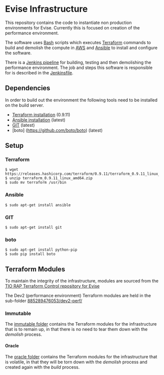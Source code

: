 # Evise Infrastructure

This repository contains the code to instantiate non production environments for Evise. Currently this is focused on creation of the performance environment.

The software uses [Bash](https://en.wikipedia.org/wiki/Bash_(Unix_shell)) scripts which executes [Terraform](https://www.terraform.io) commands to build and demolish the compute in [AWS](https://aws.amazon.com/) and [Ansible](http://www.ansible.com) to install and configure the software.

There is a [Jenkins pipeline](http://perf-jenkins.evise-cloud.com:8080/view/rap-evise-oracle/) for building, testing and then demolishing the performance environment. The job and steps this software is responsible for is described in the [Jenkinsfile](Jenkinsfile).

## Dependencies

In order to build out the environment the following tools need to be installed on the build server. 

- [Terraform installation](https://www.terraform.io/intro/getting-started/install.html) (0.9.11)
- [Ansible installation](http://docs.ansible.com/ansible/latest/intro_installation.html) (latest)
- [GIT](https://about.gitlab.com/installation/) (latest)
- [boto] (https://github.com/boto/boto) (latest)

## Setup

### Terraform

```
$ wget https://releases.hashicorp.com/terraform/0.9.11/terraform_0.9.11_linux_amd64.zip
$ unzip terraform_0.9.11_linux_amd64.zip
$ sudo mv terraform /usr/bin
```
 
### Ansible

```
$ sudo apt-get install ansible
```

### GIT

```
$ sudo apt-get install git
```

### boto

```
$ sudo apt-get install python-pip
$ sudo pip install boto
```

## Terraform Modules

To maintain the integrity of the infrastructure, modules are sourced from the [TIO RAP Terraform Control repository for Evise](https://gitlab.et-scm.com/tio-rap-london/rap-terraformcontrol-evise) 

The Dev2 (performance environment) Terraform modules are held in the sub-folder [885289476053/dev2-perf/](https://gitlab.et-scm.com/tio-rap-london/rap-terraformcontrol-evise/tree/master/885289476053/dev2-perf)

### Immutable

The [immutable folder](https://gitlab.et-scm.com/tio-rap-london/rap-terraformcontrol-evise/tree/master/885289476053/dev2-perf/immutable) contains the Terraform modules for the infrastructure that is to remain up, in that there is no need to tear them down with the _demolish_ process.

#### Oracle

The [oracle folder](https://gitlab.et-scm.com/tio-rap-london/rap-terraformcontrol-evise/tree/master/885289476053/dev2-perf/oracle) contains the Terraform modules for the infrastructure that is volatile, in that they will be torn down with the _demolish_ process and created again with the _build_ process. 

